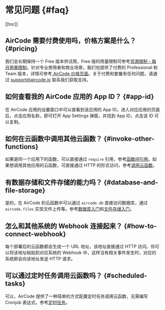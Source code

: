 # 常见问题 {#faq}

[[toc]]

## AirCode 需要付费使用吗，价格方案是什么？ {#pricing}

我们会长期保持一个 Free 版本供试用，Free 版的用量限制可参考[资源限制 - 每月用量限制](/about/limits#monthly-usage)。针对专业使用者和商业场景，我们也提供了付费的 Professional 和 Team 版本，详情可参考[ AirCode 价格页面](https://aircode.io/pricing)。关于付费和套餐有任何问题，请通过 [support@aircode.io](mailto:support@aircode.io) 联系我们获取支持。

## 如何查看我的 AirCode 应用的 App ID？ {#app-id}

在 AirCode 应用的设置窗口中可以查看到该应用的 App ID。进入对应应用的页面后，点击应用名称，即可打开 App Settings 弹窗，并找到 App ID，点击该 ID 可以复制。

<ACImage src="/_images/1681195076163.png" mode="light" />
<ACImage src="/_images/1681195131773.png" mode="dark" />

## 如何在云函数中调用其他云函数？ {#invoke-other-functions}

如果是同一个应用下的函数，可以直接通过 `require` 引用，参考[函数间引用](/guide/functions/require)。如果想调用其他应用的云函数，可直接通过 HTTP 的形式访问，参考[调用云函数](/guide/functions/invoke)。

## 有数据存储和文件存储的能力吗？ {#database-and-file-storage}

是的，在 AirCode 的云函数中可以通过 `aircode.db` 直接访问数据库，通过 `aircode.files` 实现文件上传等。参考[数据库入门](/getting-started/database)和[文件存储入门](/getting-started/files)。

## 怎么和其他系统的 Webhook 连接起来？ {#how-to-connect-webhook}

每个部署后的云函数都会生成一个 URL 地址，该地址直接通过 HTTP 访问。你可以将该地址粘贴到对应系统的 Webhook 中，这样当有相关事件发生时，对应的系统即会向该地址发送 HTTP 请求。

## 可以通过定时任务调用云函数吗？ {#scheduled-tasks}

可以，AirCode 提供了一种简单的方式配置定时任务调用云函数，无需编写 Cronjob 表达式。参考[定时任务](/guide/functions/scheduled-tasks)。
